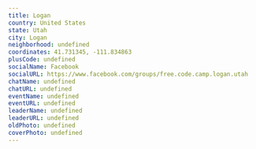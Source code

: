 ```yaml
---
title: Logan
country: United States
state: Utah
city: Logan
neighborhood: undefined
coordinates: 41.731345, -111.834863
plusCode: undefined
socialName: Facebook
socialURL: https://www.facebook.com/groups/free.code.camp.logan.utah
chatName: undefined
chatURL: undefined
eventName: undefined
eventURL: undefined
leaderName: undefined
leaderURL: undefined
oldPhoto: undefined
coverPhoto: undefined
---
```


